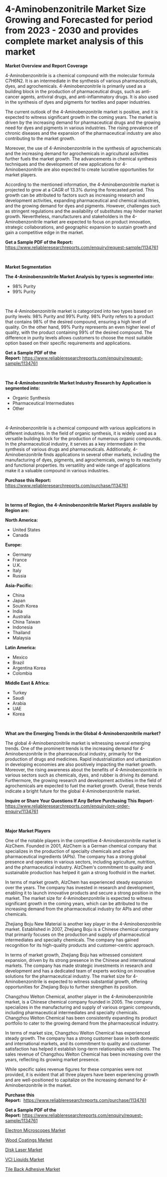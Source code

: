 <p><h1>4-Aminobenzonitrile Market Size Growing and Forecasted for period from 2023 - 2030 and provides complete market analysis of this market</h1></p><p><strong>Market Overview and Report Coverage</strong></p>
<p><p>4-Aminobenzonitrile is a chemical compound with the molecular formula C7H6N2. It is an intermediate in the synthesis of various pharmaceuticals, dyes, and agrochemicals. 4-Aminobenzonitrile is primarily used as a building block in the production of pharmaceutical drugs, such as anti-cancer agents, antiviral drugs, and anti-inflammatory drugs. It is also used in the synthesis of dyes and pigments for textiles and paper industries.</p><p>The current outlook of the 4-Aminobenzonitrile market is positive, and it is expected to witness significant growth in the coming years. The market is driven by the increasing demand for pharmaceutical drugs and the growing need for dyes and pigments in various industries. The rising prevalence of chronic diseases and the expansion of the pharmaceutical industry are also contributing to the market growth.</p><p>Moreover, the use of 4-Aminobenzonitrile in the synthesis of agrochemicals and the increasing demand for agrochemicals in agricultural activities further fuels the market growth. The advancements in chemical synthesis techniques and the development of new applications for 4-Aminobenzonitrile are also expected to create lucrative opportunities for market players.</p><p>According to the mentioned information, the 4-Aminobenzonitrile market is projected to grow at a CAGR of 13.3% during the forecasted period. This growth can be attributed to factors such as increasing research and development activities, expanding pharmaceutical and chemical industries, and the growing demand for dyes and pigments. However, challenges such as stringent regulations and the availability of substitutes may hinder market growth. Nevertheless, manufacturers and stakeholders in the 4-Aminobenzonitrile market are expected to focus on product innovation, strategic collaborations, and geographic expansion to sustain growth and gain a competitive edge in the market.</p></p>
<p><strong>Get a Sample PDF of the Report:</strong> <a href="https://www.reliableresearchreports.com/enquiry/request-sample/1134761">https://www.reliableresearchreports.com/enquiry/request-sample/1134761</a></p>
<p>&nbsp;</p>
<p><strong>Market Segmentation</strong></p>
<p><strong>The 4-Aminobenzonitrile Market Analysis by types is segmented into:</strong></p>
<p><ul><li>98% Purity</li><li>99% Purity</li></ul></p>
<p>&nbsp;</p>
<p><p>The 4-Aminobenzonitrile market is categorized into two types based on purity levels: 98% Purity and 99% Purity. 98% Purity refers to a product that contains 98% of the desired compound, ensuring a high level of quality. On the other hand, 99% Purity represents an even higher level of quality, with the product containing 99% of the desired compound. The difference in purity levels allows customers to choose the most suitable option based on their specific requirements and applications.</p></p>
<p><strong>Get a Sample PDF of the Report:</strong>&nbsp;<a href="https://www.reliableresearchreports.com/enquiry/request-sample/1134761">https://www.reliableresearchreports.com/enquiry/request-sample/1134761</a></p>
<p>&nbsp;</p>
<p><strong>The 4-Aminobenzonitrile Market Industry Research by Application is segmented into:</strong></p>
<p><ul><li>Organic Synthesis</li><li>Pharmaceutical Intermediates</li><li>Other</li></ul></p>
<p>&nbsp;</p>
<p><p>4-Aminobenzonitrile is a chemical compound with various applications in different industries. In the field of organic synthesis, it is widely used as a versatile building block for the production of numerous organic compounds. In the pharmaceutical industry, it serves as a key intermediate in the synthesis of various drugs and pharmaceuticals. Additionally, 4-Aminobenzonitrile finds applications in several other markets, including the manufacturing of dyes, pigments, and agrochemicals, owing to its reactivity and functional properties. Its versatility and wide range of applications make it a valuable compound in various industries.</p></p>
<p><strong>Purchase this Report:</strong>&nbsp; <a href="https://www.reliableresearchreports.com/purchase/1134761">https://www.reliableresearchreports.com/purchase/1134761</a></p>
<p>&nbsp;</p>
<p><strong>In terms of Region, the 4-Aminobenzonitrile Market Players available by Region are:</strong></p>
<p>
    <p> <strong> North America: </strong>
        <ul>
            <li>United States</li>
            <li>Canada</li>
        </ul>
        </p> 
    <p> <strong> Europe: </strong>
        <ul>
            <li>Germany</li>
            <li>France</li>
            <li>U.K.</li>
            <li>Italy</li>
            <li>Russia</li>
        </ul>
        </p> 
    <p> <strong> Asia-Pacific: </strong>
        <ul>
            <li>China</li>
            <li>Japan</li>
            <li>South Korea</li>
            <li>India</li>
            <li>Australia</li>
            <li>China Taiwan</li>
            <li>Indonesia</li>
            <li>Thailand</li>
            <li>Malaysia</li>
        </ul>
        </p> 
    <p> <strong> Latin America: </strong>
        <ul>
            <li>Mexico</li>
            <li>Brazil</li>
            <li>Argentina Korea</li>
            <li>Colombia</li>
        </ul>
        </p> 
    <p> <strong> Middle East & Africa: </strong>
        <ul>
            <li>Turkey</li>
            <li>Saudi</li>
            <li>Arabia</li>
            <li>UAE</li>
            <li>Korea</li>
        </ul>
    </p>
    </p>
<p>&nbsp;</p>
<p><strong>What are the Emerging Trends in the Global 4-Aminobenzonitrile market?</strong></p>
<p><p>The global 4-Aminobenzonitrile market is witnessing several emerging trends. One of the prominent trends is the increasing demand for 4-Aminobenzonitrile in the pharmaceutical industry, primarily for the production of drugs and medicines. Rapid industrialization and urbanization in developing economies are also positively impacting the market growth. Moreover, the rising awareness about the benefits of 4-Aminobenzonitrile in various sectors such as chemicals, dyes, and rubber is driving its demand. Furthermore, the growing research and development activities in the field of agrochemicals are expected to fuel the market growth. Overall, these trends indicate a bright future for the global 4-Aminobenzonitrile market.</p></p>
<p><strong>Inquire or Share Your Questions If Any Before Purchasing This Report</strong>- <a href="https://www.reliableresearchreports.com/enquiry/pre-order-enquiry/1134761">https://www.reliableresearchreports.com/enquiry/pre-order-enquiry/1134761</a></p>
<p>&nbsp;</p>
<p><strong>Major Market Players</strong></p>
<p><p>One of the notable players in the competitive 4-Aminobenzonitrile market is AlzChem. Founded in 2001, AlzChem is a German chemical company that specializes in the production of specialty chemicals and active pharmaceutical ingredients (APIs). The company has a strong global presence and operates in various sectors, including agriculture, nutrition, and the pharmaceutical industry. AlzChem's commitment to quality and sustainable production has helped it gain a strong foothold in the market.</p><p>In terms of market growth, AlzChem has experienced steady expansion over the years. The company has invested in research and development, enabling it to launch innovative products and secure a strong position in the market. The market size for 4-Aminobenzonitrile is expected to witness significant growth in the coming years, which can be attributed to the increasing demand from the pharmaceutical industry for APIs and other chemicals.</p><p>Zhejiang Boju New Material is another key player in the 4-Aminobenzonitrile market. Established in 2007, Zhejiang Boju is a Chinese chemical company that primarily focuses on the production and supply of pharmaceutical intermediates and specialty chemicals. The company has gained recognition for its high-quality products and customer-centric approach.</p><p>In terms of market growth, Zhejiang Boju has witnessed consistent expansion, driven by its strong presence in the Chinese and international markets. The company has made strategic investments in research and development and has a dedicated team of experts working on innovative solutions for the pharmaceutical industry. The market size for 4-Aminobenzonitrile is expected to witness substantial growth, offering opportunities for Zhejiang Boju to further strengthen its position.</p><p>Changzhou Welton Chemical, another player in the 4-Aminobenzonitrile market, is a Chinese chemical company founded in 2005. The company specializes in the manufacturing and supply of various organic compounds, including pharmaceutical intermediates and specialty chemicals. Changzhou Welton Chemical has been consistently expanding its product portfolio to cater to the growing demand from the pharmaceutical industry.</p><p>In terms of market size, Changzhou Welton Chemical has experienced steady growth. The company has a strong customer base in both domestic and international markets, and its commitment to quality and customer satisfaction has helped it establish long-term relationships with clients. The sales revenue of Changzhou Welton Chemical has been increasing over the years, reflecting its growing market presence.</p><p>While specific sales revenue figures for these companies were not provided, it is evident that all three players have been experiencing growth and are well-positioned to capitalize on the increasing demand for 4-Aminobenzonitrile in the market.</p></p>
<p><strong>Purchase this Report:</strong>&nbsp;&nbsp;<a href="https://www.reliableresearchreports.com/purchase/1134761">https://www.reliableresearchreports.com/purchase/1134761</a></p>
<p></p>
<p><strong>Get a Sample PDF of the Report:</strong>&nbsp;<a href="https://www.reliableresearchreports.com/enquiry/request-sample/1134761">https://www.reliableresearchreports.com/enquiry/request-sample/1134761</a></p>
<p><p><a href="https://medium.com/@morgancrist1926/electron-microscopes-market-outlook-industry-overview-and-forecast-2023-to-2030-db493a0d8e4b">Electron Microscopes Market</a></p><p><a href="https://medium.com/@piercehoppe2023/wood-coatings-market-size-cagr-trends-2024-2030-d9ba00180ef0">Wood Coatings Market</a></p><p><a href="https://www.linkedin.com/pulse/decoding-disk-laser-market-deep-dive-latest-trends-segmentation/">Disk Laser Market</a></p><p><a href="https://www.linkedin.com/pulse/vci-liquids-market-insights-players-forecast-till-2030/">VCI Liquids Market</a></p><p><a href="https://www.linkedin.com/pulse/tile-back-adhesive-market-size-share-global-analysis-report-2023/">Tile Back Adhesive Market</a></p></p>